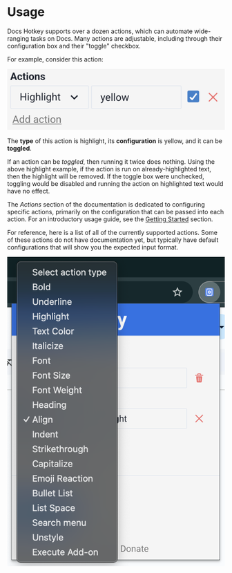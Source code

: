 # Usage

Docs Hotkey supports over a dozen actions, which can automate wide-ranging tasks on Docs.
Many actions are adjustable, including through their configuration box and their "toggle" checkbox.

For example, consider this action:

<img src="/assets/screenshots/example-action.png" alt="Docs Hotkey screenshot of an action with toggle enabled" class='small-image' />

The **type** of this action is highlight, its **configuration** is yellow, and it can be **toggled**.

If an action can be _toggled_, then running it twice does nothing.
Using the above highlight example, if the action is run on already-highlighted text, then the highlight will be removed.
If the toggle box were unchecked, toggling would be disabled and running the action on highlighted text would have no effect.

The _Actions_ section of the documentation is dedicated to configuring specific actions, primarily on the configuration that can be passed
into each action.
For an introductory usage guide, see the [Getting Started](index.md#getting-started) section.

For reference, here is a list of all of the currently supported actions. Some of these actions do not have documentation yet, but typically
have default configurations that will show you the expected input format.

<img src="/assets/screenshots/all-actions.png" alt="Docs Hotkey screenshot of an action with toggle enabled" class='small-image' />
